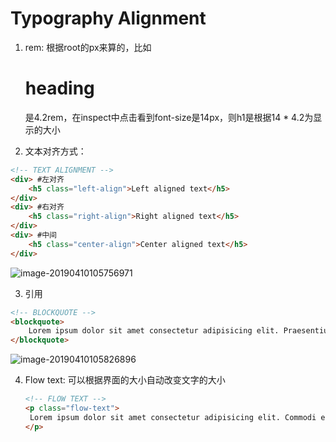 # Typography Alignment

1. rem: 根据root的px来算的，比如<h1>heading</h1>是4.2rem，在inspect中点击<html>看到font-size是14px，则h1是根据14 * 4.2为显示的大小



2. 文本对齐方式：

```html
<!-- TEXT ALIGNMENT -->
<div> #左对齐
	<h5 class="left-align">Left aligned text</h5> 
</div>
<div> #右对齐
	<h5 class="right-align">Right aligned text</h5>
</div>
<div> #中间
	<h5 class="center-align">Center aligned text</h5>
</div>
```

![image-20190410105756971](/Users/chenxi/Library/Application%20Support/typora-user-images/image-20190410105756971.png)



3. 引用

```html
<!-- BLOCKQUOTE -->
<blockquote>
	Lorem ipsum dolor sit amet consectetur adipisicing elit. Praesentium, ab?
</blockquote>
```

![image-20190410105826896](/Users/chenxi/Library/Application%20Support/typora-user-images/image-20190410105826896.png)



4. Flow text: 可以根据界面的大小自动改变文字的大小

   ```html
   <!-- FLOW TEXT -->
   <p class="flow-text">
   	Lorem ipsum dolor sit amet consectetur adipisicing elit. Commodi ex non vero nemo minima corporisullam blanditiis consequuntur, est ab.
   </p>
   ```

